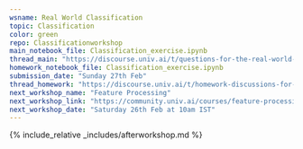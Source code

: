 ```yaml
---
wsname: Real World Classification
topic: Classification
color: green
repo: Classificationworkshop
main_notebook_file: Classification_exercise.ipynb
thread_main: "https://discourse.univ.ai/t/questions-for-the-real-world-classification-workshop/11934/2"
homework_notebook_file: Classification_exercise.ipynb
submission_date: "Sunday 27th Feb"
thread_homework: "https://discourse.univ.ai/t/homework-discussions-for-the-real-world-classification-workshop/11935/2"
next_workshop_name: "Feature Processing"
next_workshop_link: "https://community.univ.ai/courses/feature-processing/"
next_workshop_date: "Saturday 26th Feb at 10am IST"
---
```


{% include_relative _includes/afterworkshop.md %}
